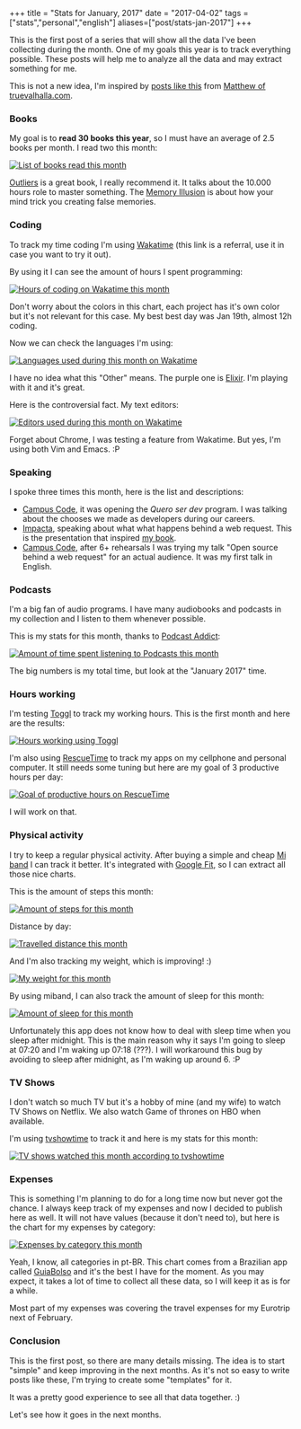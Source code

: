 +++
title = "Stats for January, 2017"
date = "2017-04-02"
tags = ["stats","personal","english"]
aliases=["post/stats-jan-2017"]
+++

This is the first post of a series that will show all the data I've been collecting during the month. One of my goals this year is to track everything possible. These posts will help me to analyze all the data and may extract something for me.

This is not a new idea, I'm inspired
by
[posts like this](https://www.truevalhalla.com/blog/online-income-report-057-january-2017) from
[Matthew of truevalhalla.com](https://www.truevalhalla.com/about).

### Books

My goal is to **read 30 books this year**, so I must have an average
of 2.5 books per month. I read two this month:

[![List of books read this month](/images/stats/2017/jan/goodreads.png "List of books read this month")](https://www.goodreads.com/pothix "")

[Outliers](http://amzn.to/2swOiTZ) is a great book, I really recommend
it. It talks about the 10.000 hours role to master
something. The [Memory Illusion](http://amzn.to/2sjkxoT) is about how
your mind trick you creating false memories.

### Coding

To track my time coding I'm
using [Wakatime](https://wakatime.com/i/PotHix) (this link is a
referral, use it in case you want to try it out).

By using it I can see the amount of hours I spent programming:

[![Hours of coding on Wakatime this month](/images/stats/2017/jan/wakatime-coding.png "Hours of coding on Wakatime this month")](https://wakatime.com/@PotHix "")

Don't worry about the colors in this chart, each project has it's own color but it's not relevant for this case. My best best day was Jan 19th, almost 12h coding.

Now we can check the languages I'm using:

[![Languages used during this month on Wakatime](/images/stats/2017/jan/wakatime-languages.png "Languages used during this month on Wakatime")](https://wakatime.com/@PotHix "")

I have no idea what this "Other" means. The purple one
is [Elixir](http://elixir-lang.org/). I'm playing with it and it's
great.

Here is the controversial fact. My text editors:

[![Editors used during this month on Wakatime](/images/stats/2017/jan/wakatime-editors.png "Editors used during this month on Wakatime")](https://wakatime.com/@PotHix "")

Forget about Chrome, I was testing a feature from Wakatime. But yes,
I'm using both Vim and Emacs. :P

### Speaking

I spoke three times this month, here is the list and descriptions:

+ [Campus Code](https://campuscode.com.br/), it was opening the _Quero
  ser dev_ program. I was talking about the chooses we made as
  developers during our careers.
+ [Impacta](http://www.impacta.com.br), speaking about what what
  happens behind a web request. This is the presentation that
  inspired [my book](https://desconstruindoaweb.com.br).
+ [Campus Code](https://campuscode.com.br/), after 6+ rehearsals I was
  trying my talk "Open source behind a web request" for an actual
  audience. It was my first talk in English.

### Podcasts

I'm a big fan of audio programs. I have many audiobooks and podcasts in my collection and I listen to them whenever possible.

This is my stats for this month, thanks to [Podcast Addict](https://play.google.com/store/apps/details?id=com.bambuna.podcastaddict&hl=en):

[![Amount of time spent listening to Podcasts this month](/images/stats/2017/jan/podcasts.png "Amount of time spent listening to Podcasts this month")](/images/stats/2017/jan/podcasts.png)

The big numbers is my total time, but look at the "January 2017" time.

### Hours working

I'm testing [Toggl](https://toggl.com) to track my working hours. This
is the first month and here are the results:

[![Hours working using Toggl](/images/stats/2017/jan/toggl-time-working.png "Hours working using Toggl")](/images/stats/2017/jan/toggl-time-working.png "")

I'm also using [RescueTime](https://www.rescuetime.com/ref/1403570) to
track my apps on my cellphone and personal computer. It still needs
some tuning but here are my goal of 3 productive hours per day:

[![Goal of productive hours on RescueTime](/images/stats/2017/jan/rescuetime-productivetime.png "Goal of productive hours on RescueTime")](/images/stats/2017/jan/rescuetime-productivetime.png "")

I will work on that.

### Physical activity

I try to keep a regular physical activity. After buying a simple and cheap [Mi band](http://www.mi.com/en/miband/) I can track it better. It's integrated with [Google Fit](https://fit.google.com), so I can extract all those nice charts.

This is the amount of steps this month:

[![Amount of steps for this month](/images/stats/2017/jan/physical-activity-steps.png "Amount of steps for this month")](/images/stats/2017/jan/physical-activity-steps.png "")

Distance by day:

[![Travelled distance this month](/images/stats/2017/jan/physical-activity-distance.png "Travelled distance this month")](/images/stats/2017/jan/physical-activity-distance.png "")

And I'm also tracking my weight, which is improving! :)

[![My weight for this month](/images/stats/2017/jan/physical-activity-weight.png "My weight for this month")](/images/stats/2017/jan/physical-activity-weight.png "")

By using miband, I can also track the amount of sleep for this month:

[![Amount of sleep for this month](/images/stats/2017/jan/sleep.jpg "Amount of sleep for this month")](/images/stats/2017/jan/sleep.jpg "")

Unfortunately this app does not know how to deal with sleep time when
you sleep after midnight. This is the main reason why it says I'm
going to sleep at 07:20 and I'm waking up 07:18 (???). I will
workaround this bug by avoiding to sleep after midnight, as I'm waking up
around 6. :P

### TV Shows

I don't watch so much TV but it's a hobby of mine (and my wife) to
watch TV Shows on Netflix. We also watch Game of thrones on HBO when available.

I'm using [tvshowtime](https://www.tvshowtime.com) to track it and here is my stats for this month:

[![TV shows watched this month according to tvshowtime](/images/stats/2017/jan/tvshows.jpg "TV shows watched this month according to tvshowtime")](/images/stats/2017/jan/tvshows.jpg "")

### Expenses

This is something I'm planning to do for a long time now but never got
the chance. I always keep track of my expenses and now I decided to
publish here as well. It will not have values (because it don't need
to), but here is the chart for my expenses by category:

[![Expenses by category this month](/images/stats/2017/jan/expenses.jpg "Expenses by category this month")](/images/stats/2017/jan/expenses.jpg "")

Yeah, I know, all categories in pt-BR. This chart comes from a
Brazilian app called [GuiaBolso](https://www.guiabolso.com.br/) and
it's the best I have for the moment. As you may expect, it takes a lot
of time to collect all these data, so I will keep it as is for a
while.

Most part of my expenses was covering the travel expenses for my
Eurotrip next of February.

### Conclusion

This is the first post, so there are many details missing. The idea is
to start "simple" and keep improving in the next months. As it's not
so easy to write posts like these, I'm trying to create some
"templates" for it.

It was a pretty good experience to see all that data together. :)

Let's see how it goes in the next months.
